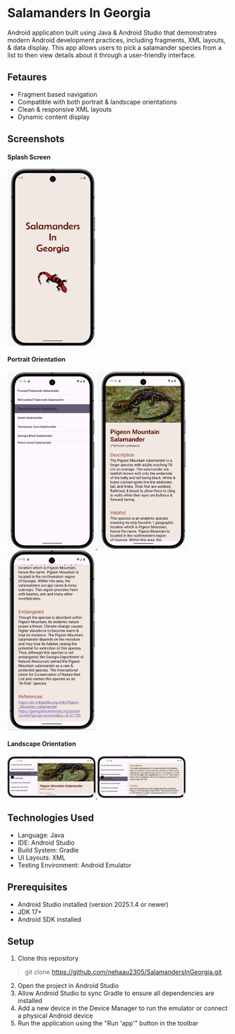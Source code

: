 # Salamanders In Georgia
Android application built using Java & Android Studio that demonstrates modern Android development practices, including fragments, XML layouts, & data display.
This app allows users to pick a salamander species from a list to then view details about it through a user-friendly interface.

## Fetaures
- Fragment based navigation
- Compatible with both portrait & landscape orientations
- Clean & responsive XML layouts
- Dynamic content display

## Screenshots
#### Splash Screen
<a href="images/salamander_splash.png">
  <img src="images/salamander_splash.png" width="200">
</a>

#### Portrait Orientation
<a href="images/salamander_list.png">
  <img src="images/salamander_list.png" width="200">
</a>
<a href="images/salamander_info_1.png">
  <img src="images/salamander_info_1.png" width="200">
</a>
<a href="images/salamander_info_2.png">
  <img src="images/salamander_info_2.png" width="200">
</a>

#### Landscape Orientation
<a href="images/salamander_landscape_1.png">
  <img src="images/salamander_landscape_1.png" width="200">
</a>
<a href="images/salamander_landscape_2.png">
  <img src="images/salamander_landscape_2.png" width="200">
</a>

## Technologies Used
- Language: Java
- IDE: Android Studio
- Build System: Gradle
- UI Layouts: XML
- Testing Environment: Android Emulator

## Prerequisites
- Android Studio installed (version 2025.1.4 or newer)
- JDK 17+
- Android SDK installed

## Setup
1. Clone this repository
> git clone https://github.com/nehaau2305/SalamandersInGeorgia.git
2. Open the project in Android Studio
3. Allow Android Studio to sync Gradle to ensure all dependencies are installed
4. Add a new device in the Device Manager to run the emulator or connect a physical Android device
5. Run the application using the "Run 'app'" button in the toolbar
